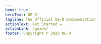 ```yaml
---
home: true
heroText: OE-O
tagline: The Official OE-O Documentation
actionText: Get Started →
actionLink: /guide/
footer: Copyright © 2020 OE-O 
---
```

